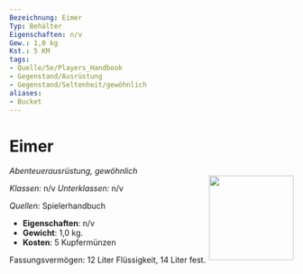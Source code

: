 ```yaml
---
Bezeichnung: Eimer
Typ: Behälter
Eigenschaften: n/v
Gew.: 1,0 kg
Kst.: 5 KM
tags:
- Quelle/5e/Players_Handbook
- Gegenstand/Ausrüstung
- Gegenstand/Seltenheit/gewöhnlich
aliases:
- Bucket
---
```

# Eimer
*Abenteuerausrüstung, gewöhnlich*  
<img src="Symbolik/Gegenstände.webp" align="right" width="150">

_Klassen:_ n/v 
_Unterklassen:_  n/v

_Quellen:_ Spielerhandbuch

- **Eigenschaften**: n/v
- **Gewicht**: 1,0 kg.
- **Kosten**: 5 Kupfermünzen

Fassungsvermögen: 12 Liter Flüssigkeit, 14 Liter fest.